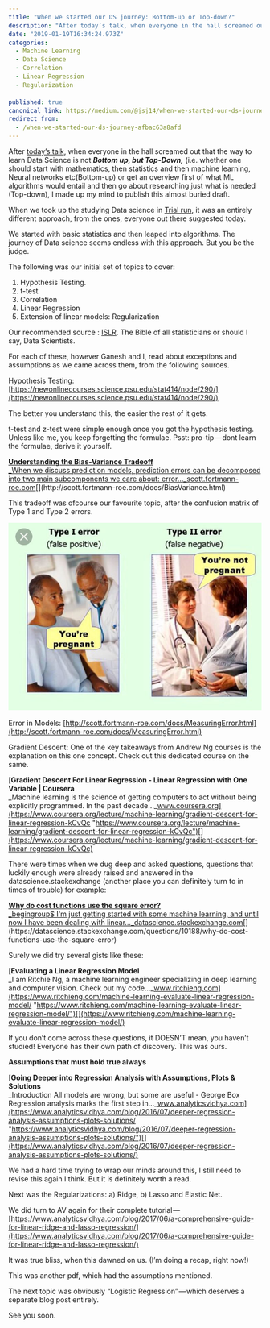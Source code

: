 ```yaml
---
title: "When we started our DS journey: Bottom-up or Top-down?"
description: "After today’s talk, when everyone in the hall screamed out that the way to learn Data Science is not Bottom up, but Top-Down, (i.e. whether one should start with mathematics, then statistics and then…"
date: "2019-01-19T16:34:24.973Z"
categories: 
  - Machine Learning
  - Data Science
  - Correlation
  - Linear Regression
  - Regularization

published: true
canonical_link: https://medium.com/@jsj14/when-we-started-our-ds-journey-afbac63a8afd
redirect_from:
  - /when-we-started-our-ds-journey-afbac63a8afd
---
```


After [today’s talk](https://www.linkedin.com/feed/update/urn:li:activity:6492063801456857088/), when everyone in the hall screamed out that the way to learn Data Science is not **_Bottom up, but Top-Down,_** (i.e. whether one should start with mathematics, then statistics and then machine learning, Neural networks etc(Bottom-up) or get an overview first of what ML algorithms would entail and then go about researching just what is needed (Top-down), I made up my mind to publish this almost buried draft.

When we took up the studying Data science in [Trial run](https://www.trialrun.us/), it was an entirely different approach, from the ones, everyone out there suggested today.

We started with basic statistics and then leaped into algorithms. The journey of Data science seems endless with this approach. But you be the judge.

The following was our initial set of topics to cover:

1.  Hypothesis Testing.
2.  t-test
3.  Correlation
4.  Linear Regression
5.  Extension of linear models: Regularization

Our recommended source : [ISLR](http://www-bcf.usc.edu/~gareth/ISL/). The Bible of all statisticians or should I say, Data Scientists.

For each of these, however Ganesh and I, read about exceptions and assumptions as we came across them, from the following sources.

Hypothesis Testing: [https://newonlinecourses.science.psu.edu/stat414/node/290/](https://newonlinecourses.science.psu.edu/stat414/node/290/)

The better you understand this, the easier the rest of it gets.

t-test and z-test were simple enough once you got the hypothesis testing. Unless like me, you keep forgetting the formulae. Psst: pro-tip — dont learn the formulae, derive it yourself.

[**Understanding the Bias-Variance Tradeoff**  
_When we discuss prediction models, prediction errors can be decomposed into two main subcomponents we care about: error…_scott.fortmann-roe.com](http://scott.fortmann-roe.com/docs/BiasVariance.html "http://scott.fortmann-roe.com/docs/BiasVariance.html")[](http://scott.fortmann-roe.com/docs/BiasVariance.html)

This tradeoff was ofcourse our favourite topic, after the confusion matrix of Type 1 and Type 2 errors.

![](./asset-1.jpg)

Error in Models: [http://scott.fortmann-roe.com/docs/MeasuringError.html](http://scott.fortmann-roe.com/docs/MeasuringError.html)

Gradient Descent: One of the key takeaways from Andrew Ng courses is the explanation on this one concept. Check out this dedicated course on the same.

[**Gradient Descent For Linear Regression - Linear Regression with One Variable | Coursera**  
_Machine learning is the science of getting computers to act without being explicitly programmed. In the past decade…_www.coursera.org](https://www.coursera.org/lecture/machine-learning/gradient-descent-for-linear-regression-kCvQc "https://www.coursera.org/lecture/machine-learning/gradient-descent-for-linear-regression-kCvQc")[](https://www.coursera.org/lecture/machine-learning/gradient-descent-for-linear-regression-kCvQc)

There were times when we dug deep and asked questions, questions that luckily enough were already raised and answered in the datascience.stackexchange (another place you can definitely turn to in times of trouble) for example:

[**Why do cost functions use the square error?**  
_begingroup$ I'm just getting started with some machine learning, and until now I have been dealing with linear…_datascience.stackexchange.com](https://datascience.stackexchange.com/questions/10188/why-do-cost-functions-use-the-square-error "https://datascience.stackexchange.com/questions/10188/why-do-cost-functions-use-the-square-error")[](https://datascience.stackexchange.com/questions/10188/why-do-cost-functions-use-the-square-error)

Surely we did try several gists like these:

[**Evaluating a Linear Regression Model**  
_I am Ritchie Ng, a machine learning engineer specializing in deep learning and computer vision. Check out my code…_www.ritchieng.com](https://www.ritchieng.com/machine-learning-evaluate-linear-regression-model/ "https://www.ritchieng.com/machine-learning-evaluate-linear-regression-model/")[](https://www.ritchieng.com/machine-learning-evaluate-linear-regression-model/)

If you don’t come across these questions, it DOESN’T mean, you haven’t studied! Everyone has their own path of discovery. This was ours.

**Assumptions that must hold true always**

[**Going Deeper into Regression Analysis with Assumptions, Plots & Solutions**  
_Introduction All models are wrong, but some are useful - George Box Regression analysis marks the first step in…_www.analyticsvidhya.com](https://www.analyticsvidhya.com/blog/2016/07/deeper-regression-analysis-assumptions-plots-solutions/ "https://www.analyticsvidhya.com/blog/2016/07/deeper-regression-analysis-assumptions-plots-solutions/")[](https://www.analyticsvidhya.com/blog/2016/07/deeper-regression-analysis-assumptions-plots-solutions/)

We had a hard time trying to wrap our minds around this, I still need to revise this again I think. But it is definitely worth a read.

Next was the Regularizations: a) Ridge, b) Lasso and Elastic Net.

We did turn to AV again for their complete tutorial — [https://www.analyticsvidhya.com/blog/2017/06/a-comprehensive-guide-for-linear-ridge-and-lasso-regression/](https://www.analyticsvidhya.com/blog/2017/06/a-comprehensive-guide-for-linear-ridge-and-lasso-regression/)

It was true bliss, when this dawned on us. (I’m doing a recap, right now!)



This was another pdf, which had the assumptions mentioned.

The next topic was obviously “Logistic Regression” — which deserves a separate blog post entirely.

See you soon.
